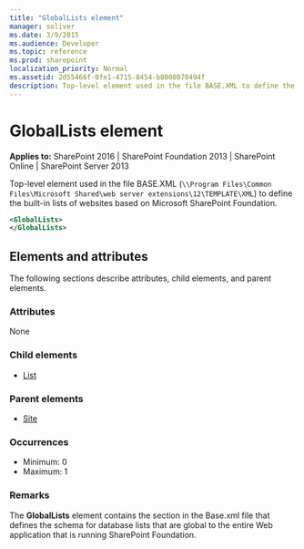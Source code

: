 ```yaml
---
title: "GlobalLists element"
manager: soliver
ms.date: 3/9/2015
ms.audience: Developer
ms.topic: reference
ms.prod: sharepoint
localization_priority: Normal
ms.assetid: 2d55466f-0fe1-4715-8454-b8008070494f
description: Top-level element used in the file BASE.XML to define the built-in lists of websites based on Microsoft SharePoint Foundation.
---
```


# GlobalLists element

**Applies to:** SharePoint 2016 | SharePoint Foundation 2013 | SharePoint Online | SharePoint Server 2013
  
Top-level element used in the file BASE.XML (`\\Program Files\Common Files\Microsoft Shared\web server extensions\12\TEMPLATE\XML`) to define the built-in lists of websites based on Microsoft SharePoint Foundation.
  
```XML
<GlobalLists>
</GlobalLists>
```

## Elements and attributes

The following sections describe attributes, child elements, and parent elements.

### Attributes

None
   
### Child elements

- [List](list-element-list.md)
   
### Parent elements

- [Site](site-element.md)
   
### Occurrences

- Minimum: 0
- Maximum: 1  
   
### Remarks

The **GlobalLists** element contains the section in the Base.xml file that defines the schema for database lists that are global to the entire Web application that is running SharePoint Foundation. 
  


